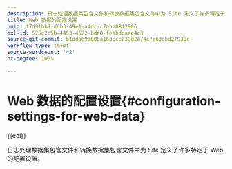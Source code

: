 ```yaml
---
description: 日志处理数据集包含文件和转换数据集包含文件中为 Site 定义了许多特定于 Web 的配置设置。
title: Web 数据的配置设置
uuid: f7d91bb9-d6b3-49e1-a4dc-c7aba08f2906
exl-id: 575c2c5b-4453-4522-bde0-feabddaec4c3
source-git-commit: b1dda69a606a16dccca30d2a74c7e63dbd27936c
workflow-type: tm+mt
source-wordcount: '42'
ht-degree: 100%

---
```


# Web 数据的配置设置{#configuration-settings-for-web-data}

{{eol}}

日志处理数据集包含文件和转换数据集包含文件中为 Site 定义了许多特定于 Web 的配置设置。
